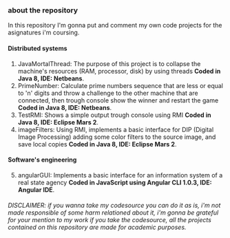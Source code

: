 ### about the repository
In this repository I'm gonna put and comment my own code projects for the asignatures i'm coursing.

#### Distributed systems
  1. JavaMortalThread: The purpose of this project is to collapse the machine's resources (RAM, processor, disk) by using threads **Coded in Java 8, IDE: Netbeans**.
  2. PrimeNumber: Calculate prime numbers sequence that are less or equal to 'n' digits and throw a challenge to the other machine that are connected, then trough console show the winner and restart the game **Coded in Java 8, IDE: Netbeans**.
  3. TestRMI: Shows a simple output trough console using RMI **Coded in Java 8, IDE: Eclipse Mars 2**.
  4. imageFilters: Using RMI, implements a basic interface for DIP (Digital Image Processing) adding some color filters to the source image, and save local copies **Coded in Java 8, IDE: Eclipse Mars 2**.

#### Software's engineering
  5. angularGUI: Implements a basic interface for an information system of a real state agency **Coded in JavaScript using Angular CLI 1.0.3, IDE: Angular IDE**.
  

###### DISCLAIMER: if you wanna take my codesource you can do it as is, i'm not made responsible of some harm relationed about it, i'm gonna be grateful for your mention to my work if you take the codesource, all the projects contained on this repository are made for academic purposes.
